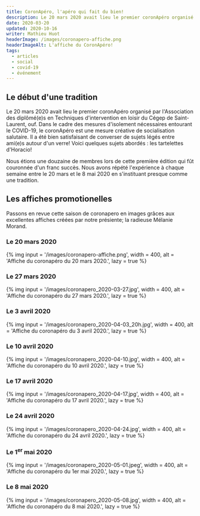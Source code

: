 ```yaml
---
title: CoronApéro, l'apéro qui fait du bien!
description: Le 20 mars 2020 avait lieu le premier coronApéro organisé par l'Association des diplômé(e)s en Techniques d'intervention en loisir du Cégep de Saint-Laurent.
date: 2020-03-20
updated: 2020-10-16
writer: Mathieu Huot
headerImage: /images/coronapero-affiche.png
headerImageAlt: L'affiche du CoronApéro!
tags:
  - articles
  - social
  - covid-19
  - événement
---
```

## Le début d'une tradition
Le 20 mars 2020 avait lieu le premier coronApéro organisé par l'Association des diplômé(e)s en Techniques d'intervention en loisir du Cégep de Saint-Laurent, ouf. Dans le cadre des mesures 
d'isolement nécessaires entourant le COVID-19, le coronApéro est une mesure créative de socialisation salutaire. Il a été bien satisfaisant de converser de sujets légés entre ami(e)s autour d'un verre! Voici quelques sujets abordés : les tartelettes d'Horacio!

Nous étions une douzaine de membres lors de cette première édition qui fût couronnée d'un franc succès. Nous avons répété l'expérience à chaque semaine entre le 20 mars et le 8 mai 2020 en s'instituant presque comme une tradition.

## Les affiches promotionelles
Passons en revue cette saison de coronapero en images grâces aux excellentes affiches créées par notre présiente; la radieuse Mélanie Morand.

### Le 20 mars 2020

{% img
input = '/images/coronapero-affiche.png',
width = 400,
alt = 'Affiche du coronapéro du 20 mars 2020.',
lazy = true
%}

### Le 27 mars 2020

{% img
input = '/images/coronapero_2020-03-27.jpg',
width = 400,
alt = 'Affiche du coronapéro du 27 mars 2020.',
lazy = true
%}

### Le 3 avril 2020

{% img
input = '/images/coronapero_2020-04-03_20h.jpg',
width = 400,
alt = 'Affiche du coronapéro du 3 avril 2020.',
lazy = true
%}

### Le 10 avril 2020

{% img
input = '/images/coronapero_2020-04-10.jpg',
width = 400,
alt = 'Affiche du coronapéro du 10 avril 2020.',
lazy = true
%}

### Le 17 avril 2020

{% img
input = '/images/coronapero_2020-04-17.jpg',
width = 400,
alt = 'Affiche du coronapéro du 17 avril 2020.',
lazy = true
%}

### Le 24 avril 2020

{% img
input = '/images/coronapero_2020-04-24.jpg',
width = 400,
alt = 'Affiche du coronapéro du 24 avril 2020.',
lazy = true
%}

<h3>Le 1<sup>er</sup> mai 2020</h3>

{% img
input = '/images/coronapero_2020-05-01.jpeg',
width = 400,
alt = 'Affiche du coronapéro du 1er mai 2020.',
lazy = true
%}

### Le 8 mai 2020

{% img
input = '/images/coronapero_2020-05-08.jpg',
width = 400,
alt = 'Affiche du coronapéro du 8 mai 2020.',
lazy = true
%}